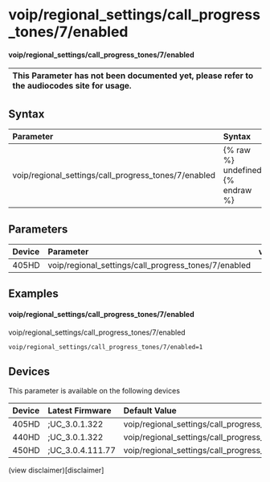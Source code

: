 ﻿---
description: voip/regional_settings/call_progress_tones/7/enabled
search:
    keywords: ['voip','regional_settings','call_progress_tones','7','enabled']
---

# voip/regional_settings/call_progress_tones/7/enabled

#### voip/regional_settings/call_progress_tones/7/enabled


| This Parameter has not been documented yet, please refer to the audiocodes site for usage.  |
| :--- |

## Syntax
| Parameter | Syntax |
| :--- | :--- |
|voip/regional_settings/call_progress_tones/7/enabled | {% raw %} undefined {% endraw %} |

## Parameters
|Device|Parameter|value|Description|
|:---|:---|:---|:---|
| 405HD | voip/regional_settings/call_progress_tones/7/enabled |  |  |

## Examples
#### voip/regional_settings/call_progress_tones/7/enabled

voip/regional_settings/call_progress_tones/7/enabled

```
voip/regional_settings/call_progress_tones/7/enabled=1
```

## Devices
This parameter is available on the following devices

| Device | Latest Firmware | Default Value |
|:---|:---|:---|
| 405HD | ;UC_3.0.1.322 | voip/regional_settings/call_progress_tones/7/enabled=1 
| 440HD | ;UC_3.0.1.322 | voip/regional_settings/call_progress_tones/7/enabled=1 
| 450HD | ;UC_3.0.4.111.77 | voip/regional_settings/call_progress_tones/7/enabled=1 

(view disclaimer)[disclaimer]
